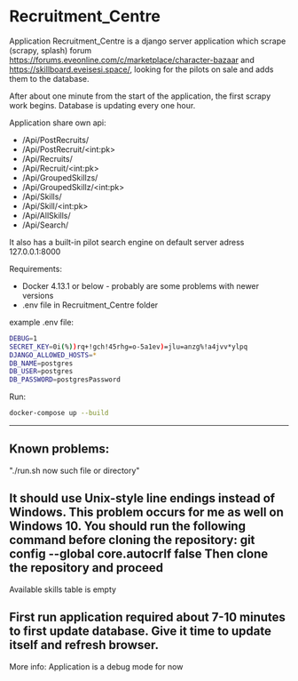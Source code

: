 # Recruitment_Centre
Application Recruitment_Centre is a django server application which scrape (scrapy, splash) forum https://forums.eveonline.com/c/marketplace/character-bazaar and https://skillboard.eveisesi.space/,
looking for the pilots on sale and adds them to the database.

After about one minute from the start of the application, the first scrapy work begins. 
Database is updating every one hour. 

Application share own api:

- /Api/PostRecruits/
- /Api/PostRecruit/\<int:pk>
- /Api/Recruits/
- /Api/Recruit/\<int:pk>
- /Api/GroupedSkillzs/
- /Api/GroupedSkillz/\<int:pk>
- /Api/Skills/
- /Api/Skill/\<int:pk>
- /Api/AllSkills/
- /Api/Search/


It also has a built-in pilot search engine on default server adress 127.0.0.1:8000

Requirements: 
- Docker 4.13.1 or below - probably are some problems with newer versions
- .env file in Recruitment_Centre folder

example .env file:
```sh
DEBUG=1
SECRET_KEY=0i(%))rq+!gch!45rhg=o-5a1ev)=jlu=anzg%!a4jvv*ylpq
DJANGO_ALLOWED_HOSTS=*
DB_NAME=postgres
DB_USER=postgres
DB_PASSWORD=postgresPassword
```
Run:
```sh
docker-compose up --build
```

----------------------------------------------------------------------
Known problems:
----------------------------------------------------------------------
"./run.sh now such file or directory"

It should use Unix-style line endings instead of Windows. 
This problem occurs for me as well on Windows 10.
You should run the following command before cloning the repository:
git config --global core.autocrlf false
Then clone the repository and proceed
----------------------------------------------------------------------
Available skills table is empty

First run application required about 7-10 minutes to first update database.
Give it time to update itself and refresh browser.
----------------------------------------------------------------------


More info:
Application is a debug mode for now
